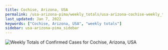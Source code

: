 ```yaml
---
title: Cochise, Arizona, USA
permalink: /usa-arizona-pima/weekly_totals/usa-arizona-cochise-weekly_totals.html
last_updated: Jan 7, 2022
keywords: ["Cochise, Arizona, USA", "weekly totals"]
sidebar: usa-arizona-pima_sidebar
---
```


![Weekly Totals of Confirmed Cases for Cochise, Arizona, USA](/covid_tracker/images/graphs/usa-arizona-cochise-weekly_totals_graph.png)
